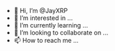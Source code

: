 - 👋 Hi, I’m @JayXRP
- 👀 I’m interested in ...
- 🌱 I’m currently learning ...
- 💞️ I’m looking to collaborate on ...
- 📫 How to reach me ...

<!---
JayXRP/JayXRP is a ✨ special ✨ repository because its `README.md` (this file) appears on your GitHub profile.
You can click the Preview link to take a look at your changes.
--->
